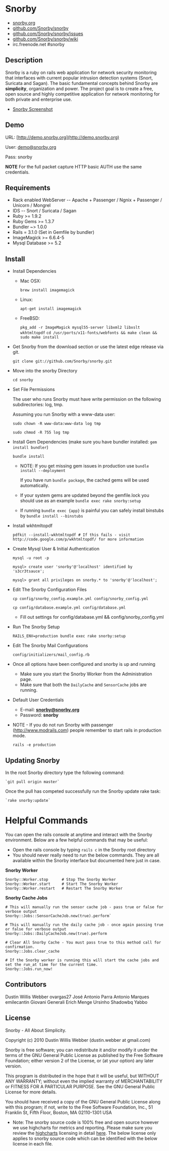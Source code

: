 # Snorby

* [snorby.org](http://www.snorby.org)
* [github.com/Snorby/snorby](http://github.com/Snorby/snorby/)
* [github.com/Snorby/snorby/issues](http://github.com/Snorby/snorby/issues)
* [github.com/Snorby/snorby/wiki](http://github.com/Snorby/snorby/wiki)
* irc.freenode.net #snorby

## Description

Snorby is a ruby on rails web application for network security monitoring that interfaces with current popular intrusion detection systems (Snort, Suricata and Sagan). The basic fundamental concepts behind Snorby are **simplicity**, organization and power. The project goal is to create a free, open source and highly competitive application for network monitoring for both private and enterprise use.

* [Snorby Screenshot](http://snorby.org/snorby.png)

## Demo

URL: [http://demo.snorby.org](http://demo.snorby.org)

User: demo@snorby.org

Pass: snorby

**NOTE** For the full packet capture HTTP basic AUTH use the same credentials.

## Requirements
* Rack enabled WebServer -- Apache + Passenger / Ngnix + Passenger / Unicorn / Mongrel
* IDS -- Snort / Suricata / Sagan
* Ruby >= 1.9.2
* Ruby Gems >= 1.3.7
* Bundler ~> 1.0.0
* Rails = 3.1.0 (Set in Gemfile by bundler)
* ImageMagick >= 6.6.4-5
* Mysql Database >= 5.2

## Install

* Install Dependencies

	* Mac OSX:
	
		`brew install imagemagick`

	* Linux:
	
		`apt-get install imagemagick`

	* FreeBSD:
                
		`pkg_add -r ImageMagick mysql55-server libxml2 libxslt wkhtmltopdf`
		`cd /usr/ports/x11-fonts/webfonts && make clean && sudo make install`

* Get Snorby from the download section or use the latest edge release via git.

	`git clone git://github.com/Snorby/snorby.git`

* Move into the snorby Directory

	`cd snorby`

* Set File Permissions	

	The user who runs Snorby must have write permission on the following subdirectories:  log, tmp.

	Assuming you run Snorby with a www-data user:

	`sudo chown -R www-data:www-data log tmp` 
	
	`sudo chmod -R 755 log tmp` 
	

* Install Gem Dependencies  (make sure you have bundler installed: `gem install bundler`)

	`bundle install`
	
	* NOTE: If you get missing gem issues in production use `bundle install --deployment`
	
		If you have run `bundle package`, the cached gems will be used automatically. 

	* If your system gems are updated beyond the gemfile.lock you should use as an example `bundle exec rake snorby:setup` 

	* If running `bundle exec {app}` is painful you can safely install binstubs by `bundle install --binstubs` 
	
* Install wkhtmltopdf

	`pdfkit --install-wkhtmltopdf # If this fails - visit http://code.google.com/p/wkhtmltopdf/ for more information`

* Create Mysql User & Initial Authentication
	
	`mysql -u root -p`

	`mysql> create user 'snorby'@'localhost' identified by 's3cr3tsauce';`
	
	`mysql> grant all privileges on snorby.* to 'snorby'@'localhost';`

* Edit The Snorby Configuration Files
	
	`cp config/snorby_config.example.yml config/snorby_config.yml`

	`cp config/database.example.yml config/database.yml`
	
	* Fill out settings for config/database.yml && config/snorby_config.yml


* Run The Snorby Setup

	`RAILS_ENV=production bundle exec rake snorby:setup`

* Edit The Snorby Mail Configurations

	`config/initializers/mail_config.rb`
	
* Once all options have been configured and snorby is up and running

	* Make sure you start the Snorby Worker from the Administration page.
	* Make sure that both the `DailyCache` and `SensorCache` jobs are running.
	
* Default User Credentials

	* E-mail: **snorby@snorby.org**
	* Password: **snorby**
	
* NOTE - If you do not run Snorby with passenger (http://www.modrails.com) people remember to start rails in production mode.

	`rails -e production`
	
## Updating Snorby

In the root Snorby directory type the following command:

	`git pull origin master`
	
Once the pull has competed successfully run the Snorby update rake task:

	`rake snorby:update`
	
# Helpful Commands

You can open the rails console at anytime and interact with the Snorby environment. Below are a few helpful commands that may be useful:

 * Open the rails console by typing `rails c` in the Snorby root directory
 * You should never really need to run the below commands. They are all available within the
	Snorby interface but documented here just in case.

**Snorby Worker**

	Snorby::Worker.stop      # Stop The Snorby Worker
	Snorby::Worker.start     # Start The Snorby Worker
	Snorby::Worker.restart   # Restart The Snorby Worker

**Snorby Cache Jobs**
	
	# This will manually run the sensor cache job - pass true or false for verbose output
	Snorby::Jobs::SensorCacheJob.new(true).perform`

	# This will manually run the daily cache job - once again passing true or false for verbose output
	Snorby::Jobs::DailyCacheJob.new(true).perform

	# Clear All Snorby Cache - You must pass true to this method call for confirmation.
	Snorby::Jobs.clear_cache

	# If the Snorby worker is running this will start the cache jobs and set the run_at time for the current time.
	Snorby::Jobs.run_now!

## Contributors

Dustin Willis Webber
ovargas27
José Antonio Parra
Antonio Marques
emilecantin
Giovani Generali
Erich Menge
Ursinho
Shadowbq
Yabbo

## License

Snorby - All About Simplicity.

Copyright (c) 2010 Dustin Willis Webber (dustin.webber at gmail.com)

Snorby is free software; you can redistribute it and/or modify
it under the terms of the GNU General Public License as published by
the Free Software Foundation; either version 2 of the License, or
(at your option) any later version.

This program is distributed in the hope that it will be useful,
but WITHOUT ANY WARRANTY; without even the implied warranty of
MERCHANTABILITY or FITNESS FOR A PARTICULAR PURPOSE.  See the
GNU General Public License for more details.

You should have received a copy of the GNU General Public License
along with this program; if not, write to the Free Software
Foundation, Inc., 51 Franklin St, Fifth Floor, Boston, MA  02110-1301  USA

* Note: The snorby source code is 100% free and open source however we use highcharts for metrics
and reporting. Please make sure you review the [highcharts](http://www.highcharts.com) licensing in detail [here](http://www.highcharts.com/license). 
The below license only applies to snorby source code which can be identified with the below license in each file.
